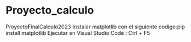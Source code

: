 # Proyecto_calculo
ProyectoFinalCalculo2023
Instalar matplotlib con el siguiente codigo:pip install matplotlib
Ejecutar en Visual Studio Code : Ctrl + F5
